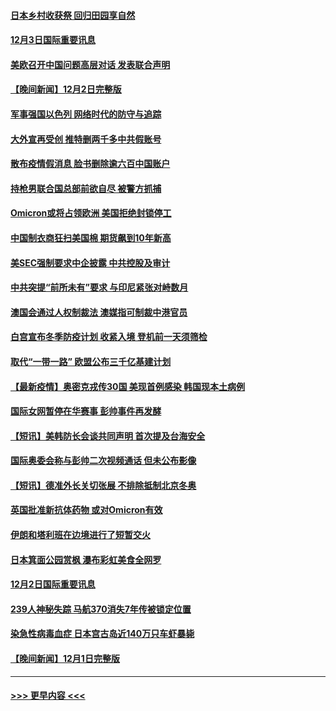 #### [日本乡村收获祭 回归田园享自然](../pages/prog202/a103284145.md?t=12032001) 
#### [12月3日国际重要讯息](../pages/prog202/a103284143.md?t=12032001) 
#### [美欧召开中国问题高层对话 发表联合声明](../pages/prog202/a103284087.md?t=12032001) 
#### [【晚间新闻】12月2日完整版](../pages/prog202/a103283875.md?t=12032001) 
#### [军事强国以色列 网络时代的防守与追踪](../pages/prog202/a103283733.md?t=12032001) 
#### [大外宣再受创 推特删两千多中共假账号](../pages/prog202/a103283657.md?t=12032001) 
#### [散布疫情假消息 脸书删除逾六百中国账户](../pages/prog202/a103283670.md?t=12032001) 
#### [持枪男联合国总部前欲自尽 被警方抓捕](../pages/prog202/a103283645.md?t=12032001) 
#### [Omicron或将占领欧洲 美国拒绝封锁停工](../pages/prog202/a103283674.md?t=12032001) 
#### [中国制衣商狂扫美国棉 期货飙到10年新高](../pages/prog202/a103283551.md?t=12032001) 
#### [美SEC强制要求中企披露 中共控股及审计](../pages/prog202/a103283563.md?t=12032001) 
#### [中共突提“前所未有”要求 与印尼紧张对峙数月](../pages/prog202/a103283587.md?t=12032001) 
#### [澳国会通过人权制裁法 澳媒指可制裁中港官员](../pages/prog202/a103283455.md?t=12032001) 
#### [白宫宣布冬季防疫计划 收紧入境 登机前一天须筛检](../pages/prog202/a103283330.md?t=12032001) 
#### [取代“一带一路” 欧盟公布三千亿基建计划](../pages/prog202/a103283442.md?t=12032001) 
#### [【最新疫情】奥密克戎传30国 美现首例感染 韩国现本土病例](../pages/prog202/a103283421.md?t=12032001) 
#### [国际女网暂停在华赛事 彭帅事件再发酵](../pages/prog202/a103283399.md?t=12032001) 
#### [【短讯】美韩防长会谈共同声明 首次提及台海安全](../pages/prog202/a103283397.md?t=12032001) 
#### [国际奥委会称与彭帅二次视频通话 但未公布影像](../pages/prog202/a103283364.md?t=12032001) 
#### [【短讯】德准外长关切张展 不排除抵制北京冬奥](../pages/prog202/a103283361.md?t=12032001) 
#### [英国批准新抗体药物 或对Omicron有效](../pages/prog202/a103283194.md?t=12032001) 
#### [伊朗和塔利班在边境进行了短暂交火](../pages/prog202/a103283212.md?t=12032001) 
#### [日本箕面公园赏枫 瀑布彩虹美食全网罗](../pages/prog202/a103283163.md?t=12032001) 
#### [12月2日国际重要讯息](../pages/prog202/a103283159.md?t=12032001) 
#### [239人神秘失踪 马航370消失7年传被锁定位置](../pages/prog202/a103283103.md?t=12032001) 
#### [染急性病毒血症 日本宫古岛近140万只车虾暴毙](../pages/prog202/a103283039.md?t=12032001) 
#### [【晚间新闻】12月1日完整版](../pages/prog202/a103282922.md?t=12032001) 

----
#### [ >>> 更早内容 <<< ](../indexes/prog202-earlier.md)
